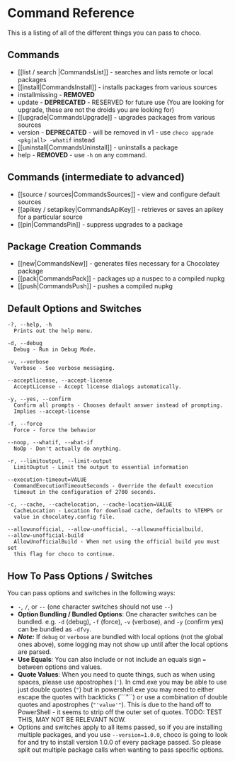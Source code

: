 # Command Reference

This is a listing of all of the different things you can pass to choco.

## Commands

 * [[list / search |CommandsList]] - searches and lists remote or local packages
 * [[install|CommandsInstall]] - installs packages from various sources
 * installmissing - **REMOVED**
 * update - **DEPRECATED** - RESERVED for future use (You are looking for upgrade, these are not the droids you are looking for)
 * [[upgrade|CommandsUpgrade]] - upgrades packages from various sources
 * version - **DEPRECATED** - will be removed in v1 - use `choco upgrade <pkg|all> -whatif` instead
 * [[uninstall|CommandsUninstall]] - uninstalls a package
 * help - **REMOVED** - use `-h` on any command.

## Commands (intermediate to advanced)
 * [[source / sources|CommandsSources]] - view and configure default sources
 * [[apikey / setapikey|CommandsApiKey]] - retrieves or saves an apikey for a particular source
 * [[pin|CommandsPin]] - suppress upgrades to a package

## Package Creation Commands
 * [[new|CommandsNew]] - generates files necessary for a Chocolatey package
 * [[pack|CommandsPack]] - packages up a nuspec to a compiled nupkg
 * [[push|CommandsPush]] - pushes a compiled nupkg

## Default Options and Switches

```
-?, --help, -h
  Prints out the help menu.

-d, --debug
  Debug - Run in Debug Mode.

-v, --verbose
  Verbose - See verbose messaging.

--acceptlicense, --accept-license
  AcceptLicense - Accept license dialogs automatically.

-y, --yes, --confirm
  Confirm all prompts - Chooses default answer instead of prompting.
  Implies --accept-license

-f, --force
  Force - force the behavior

--noop, --whatif, --what-if
  NoOp - Don't actually do anything.

-r, --limitoutput, --limit-output
  LimitOuptut - Limit the output to essential information

--execution-timeout=VALUE
  CommandExecutionTimeoutSeconds - Override the default execution
  timeout in the configuration of 2700 seconds.

-c, --cache, --cachelocation, --cache-location=VALUE
  CacheLocation - Location for download cache, defaults to %TEMP% or
  value in chocolatey.config file.

--allowunofficial, --allow-unofficial, --allowunofficialbuild,
--allow-unofficial-build
  AllowUnofficialBuild - When not using the official build you must set
  this flag for choco to continue.
```

## How To Pass Options / Switches

You can pass options and switches in the following ways:

 * `-`, `/`, or `--` (one character switches should not use `--`)
 * **Option Bundling / Bundled Options**: One character switches can be
   bundled. e.g. `-d` (debug), `-f` (force), `-v` (verbose), and `-y` 
   (confirm yes) can be bundled as `-dfvy`.
 * ***Note:*** If `debug` or `verbose` are bundled with local options 
   (not the global ones above), some logging may not show up until after
   the local options are parsed.
 * **Use Equals**: You can also include or not include an equals sign 
   `=` between options and values.
 * **Quote Values**: When you need to quote things, such as when using 
   spaces, please use apostrophes (`'`). In cmd.exe you may be able to 
   use just double quotes (`"`) but in powershell.exe you may need to 
   either escape the quotes with backticks (```"``) or use a 
   combination of double quotes and apostrophes (`"'value'"`). This 
   is due to the hand off to PowerShell - it seems to strip off the 
   outer set of quotes. TODO: TEST THIS, MAY NOT BE RELEVANT NOW.
 * Options and switches apply to all items passed, so if you are 
   installing multiple packages, and you use `--version=1.0.0`, choco 
   is going to look for and try to install version 1.0.0 of every 
   package passed. So please split out multiple package calls when 
   wanting to pass specific options.



